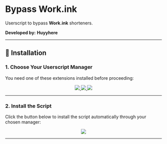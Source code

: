 # Bypass Work.ink

Userscript to bypass **Work.ink** shorteners.

**Developed by:** **Huyyhere**

---

## 🚀 Installation

### 1. Choose Your Userscript Manager

You need one of these extensions installed before proceeding:

<p align="center">
  <a href="https://chromewebstore.google.com/detail/tampermonkey/dhdgffkkebhmkfjojejmpbldmpobfkfo?hl">
    <img src="https://img.shields.io/badge/TAMPERMONKEY-FF5733?style=for-the-badge&logo=tampermonkey&logoColor=white" />
  </a>
  <a href="https://violentmonkey.github.io/">
    <img src="https://img.shields.io/badge/VIOLENTMONKEY-228B22?style=for-the-badge&logo=javascript&logoColor=white" />
  </a>
  <a href="https://addons.mozilla.org/en-US/firefox/addon/greasemonkey/">
    <img src="https://img.shields.io/badge/GREASEMONKEY-0A4A6D?style=for-the-badge&logo=firefox&logoColor=white" />
  </a>
</p>

---

### 2. Install the Script

Click the button below to install the script automatically through your chosen manager:

<p align="center">
  <a href="https://github.com/Huyyhere/Work.ink-Bypass/raw/main/user-script.js">
    <img src="https://img.shields.io/badge/INSTALL_BYPASS_SCRIPT-007ACC?style=for-the-badge&logo=github&logoColor=white" />
  </a>
</p>

---
